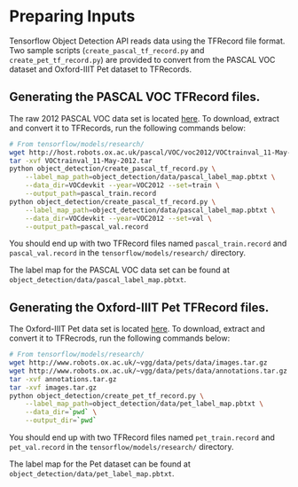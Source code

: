 ﻿# Preparing Inputs

Tensorflow Object Detection API reads data using the TFRecord file format. Two
sample scripts (`create_pascal_tf_record.py` and `create_pet_tf_record.py`) are
provided to convert from the PASCAL VOC dataset and Oxford-IIIT Pet dataset to
TFRecords.

## Generating the PASCAL VOC TFRecord files.

The raw 2012 PASCAL VOC data set is located
[here](http://host.robots.ox.ac.uk/pascal/VOC/voc2012/VOCtrainval_11-May-2012.tar).
To download, extract and convert it to TFRecords, run the following commands
below:

```bash
# From tensorflow/models/research/
wget http://host.robots.ox.ac.uk/pascal/VOC/voc2012/VOCtrainval_11-May-2012.tar
tar -xvf VOCtrainval_11-May-2012.tar
python object_detection/create_pascal_tf_record.py \
    --label_map_path=object_detection/data/pascal_label_map.pbtxt \
    --data_dir=VOCdevkit --year=VOC2012 --set=train \
    --output_path=pascal_train.record
python object_detection/create_pascal_tf_record.py \
    --label_map_path=object_detection/data/pascal_label_map.pbtxt \
    --data_dir=VOCdevkit --year=VOC2012 --set=val \
    --output_path=pascal_val.record
```

You should end up with two TFRecord files named `pascal_train.record` and
`pascal_val.record` in the `tensorflow/models/research/` directory.

The label map for the PASCAL VOC data set can be found at
`object_detection/data/pascal_label_map.pbtxt`.

## Generating the Oxford-IIIT Pet TFRecord files.

The Oxford-IIIT Pet data set is located
[here](http://www.robots.ox.ac.uk/~vgg/data/pets/). To download, extract and
convert it to TFRecrods, run the following commands below:

```bash
# From tensorflow/models/research/
wget http://www.robots.ox.ac.uk/~vgg/data/pets/data/images.tar.gz
wget http://www.robots.ox.ac.uk/~vgg/data/pets/data/annotations.tar.gz
tar -xvf annotations.tar.gz
tar -xvf images.tar.gz
python object_detection/create_pet_tf_record.py \
    --label_map_path=object_detection/data/pet_label_map.pbtxt \
    --data_dir=`pwd` \
    --output_dir=`pwd`
```

You should end up with two TFRecord files named `pet_train.record` and
`pet_val.record` in the `tensorflow/models/research/` directory.

The label map for the Pet dataset can be found at
`object_detection/data/pet_label_map.pbtxt`.
